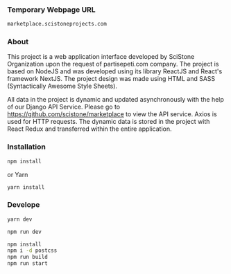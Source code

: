 ### Temporary Webpage URL
```bash
marketplace.scistoneprojects.com
```

### About
This project is a web application interface developed by SciStone Organization upon the request of partisepeti.com company. The project is based on NodeJS and was developed using its library ReactJS and React's framework NextJS. The project design was made using HTML and SASS (Syntactically Awesome Style Sheets).

All data in the project is dynamic and updated asynchronously with the help of our Django API Service. Please go to https://github.com/scistone/marketplace to view the API service. Axios is used for HTTP requests. The dynamic data is stored in the project with React Redux and transferred within the entire application.

### Installation
```bash
npm install
```
or Yarn
```bash
yarn install 
```
### Develope
```bash
yarn dev 
```

```bash
npm run dev
```

```bash
npm install
npm i -d postcss
npm run build
npm run start
```
